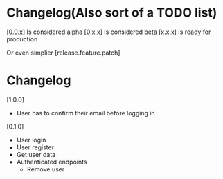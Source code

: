 # Changelog(Also sort of a TODO list)

[0.0.x] Is considered alpha
[0.x.x] Is considered beta
[x.x.x] Is ready for production

Or even simplier
[release.feature.patch]

# Changelog

[1.0.0]

* User has to confirm their email before logging in

[0.1.0]

* User login
* User register
* Get user data
* Authenticated endpoints
    * Remove user
